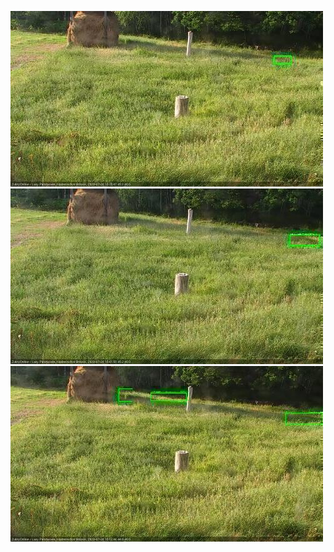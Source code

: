 ![20200724-182628-183630](in2/20200724/20200724-182628-183630_0_.jpg)
![20200724-183636-184637](in2/20200724/20200724-183636-184637_0_.jpg)
![20200724-184644-185645](in2/20200724/20200724-184644-185645_0_.jpg)
